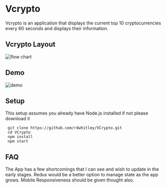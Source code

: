 # Vcrypto #
Vcrypto is an application that displays the current top 10 cryptocurrencies every 60 seconds and displays their information.

## Vcrypto Layout ##
![flow chart](https://res.cloudinary.com/dedmuznkk/image/upload/v1544425453/Vcrypto%20Flow.png)

## Demo ##
![demo](https://res.cloudinary.com/dedmuznkk/image/upload/v1544427895/vcrypto-gif.gif)

## Setup ##
This setup assumes you already have Node.js installed if not please download it
```
 git clone https://github.com/rdwhitley/VCrypto.git
 cd VCrypto
 npm install
 npm start
```

## FAQ ##
The App has a few shortcomings that I can see and wish to update in the early stages. Redux would be a better option to manage state as the app grows. Mobile Responsiveness should be given thought also.

